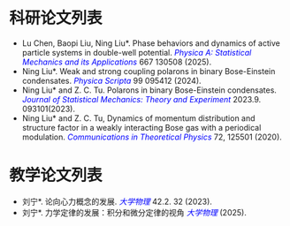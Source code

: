 科研论文列表
==========

- Lu Chen, Baopi Liu, Ning Liu*. Phase behaviors and dynamics of active particle systems in double-well potential. *<font color=Blue>Physica A: Statistical Mechanics and its Applications</font>* 667 130508 (2025).
- Ning Liu*. Weak and strong coupling polarons in binary Bose-Einstein condensates. *<font color=Blue>Physica Scripta</font>* 99 095412 (2024).
- Ning Liu* and Z. C. Tu. Polarons in binary Bose-Einstein condensates. *<font color=Blue>Journal of Statistical Mechanics: Theory and Experiment</font>* 2023.9. 093101(2023).
- Ning Liu* and Z. C. Tu, Dynamics of momentum distribution and structure factor in a weakly interacting Bose gas with a periodical modulation. *<font color=Blue>Communications in Theoretical Physics</font>* 72, 125501 (2020).


教学论文列表
==========

- 刘宁*. 论向心力概念的发展. *<font color=Blue> 大学物理</font>* 42.2. 32 (2023).
- 刘宁*. 力学定律的发展：积分和微分定律的视角 *<font color=Blue>大学物理</font>* (2025).




